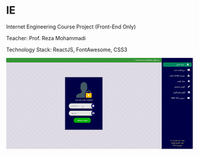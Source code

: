 # IE
Internet Engineering Course Project (Front-End Only)

Teacher: Prof. Reza Mohammadi

Technology Stack: ReactJS, FontAwesome, CSS3

![](/demo.gif)


